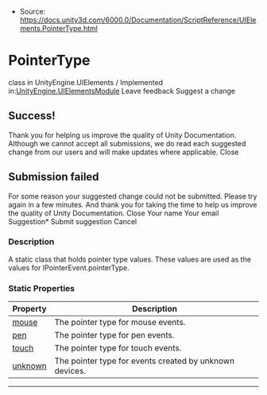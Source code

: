 * Source: https://docs.unity3d.com/6000.0/Documentation/ScriptReference/UIElements.PointerType.html

# PointerType
class in UnityEngine.UIElements
/
Implemented in:[UnityEngine.UIElementsModule](https://docs.unity3d.com/6000.0/Documentation/ScriptReference/UnityEngine.UIElementsModule.html)
Leave feedback
Suggest a change
## Success!
Thank you for helping us improve the quality of Unity Documentation. Although we cannot accept all submissions, we do read each suggested change from our users and will make updates where applicable.
Close
## Submission failed
For some reason your suggested change could not be submitted. Please <a>try again</a> in a few minutes. And thank you for taking the time to help us improve the quality of Unity Documentation.
Close
Your name Your email Suggestion* Submit suggestion
Cancel
### Description
A static class that holds pointer type values. 
These values are used as the values for IPointerEvent.pointerType. 
### Static Properties
Property | Description  
---|---  
[mouse](https://docs.unity3d.com/6000.0/Documentation/ScriptReference/UIElements.PointerType-mouse.html) |  The pointer type for mouse events.   
[pen](https://docs.unity3d.com/6000.0/Documentation/ScriptReference/UIElements.PointerType-pen.html) |  The pointer type for pen events.   
[touch](https://docs.unity3d.com/6000.0/Documentation/ScriptReference/UIElements.PointerType-touch.html) |  The pointer type for touch events.   
[unknown](https://docs.unity3d.com/6000.0/Documentation/ScriptReference/UIElements.PointerType-unknown.html) |  The pointer type for events created by unknown devices.   
* * *
